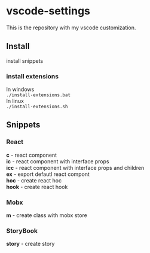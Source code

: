 # vscode-settings
This is the repository with my vscode customization.
## Install
install snippets
### install extensions
In windows\
`./install-extensions.bat`\
In linux\
`./install-extensions.sh`
## Snippets
### React
**c** - react component\
**ic** - react component with interface props\
**icc** - react component with interface props and children\
**ex** - export defautl react compont\
**hoc** - create react hoc\
**hook** - create react hook
### Mobx
**m** - create class with mobx store
### StoryBook
**story** - create story
